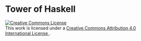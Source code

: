 # Tower of Haskell

<a rel="license" href="http://creativecommons.org/licenses/by/4.0/">
  <img alt="Creative Commons License" 
    style="border-width:0" 
    src="https://i.creativecommons.org/l/by/4.0/88x31.png" />
</a>
<br />
This work is licensed under a 
<a rel="license" href="http://creativecommons.org/licenses/by/4.0/">
  Creative Commons Attribution 4.0 International License
</a>.
